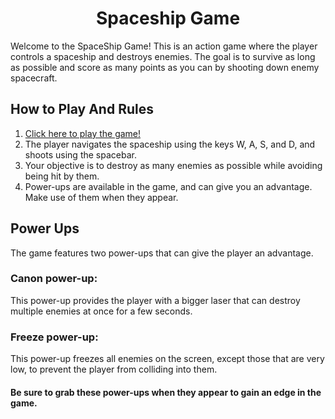 <h1 align="center">Spaceship Game</h1>

Welcome to the SpaceShip Game! This is an action game where the player controls a spaceship and destroys enemies. The goal is to survive as long as possible and score as many points as you can by shooting down enemy spacecraft.
## How to Play And Rules
1. [Click here to play the game!](https://orihoward.itch.io/spaceship-game)
2. The player navigates the spaceship using the keys W, A, S, and D, and shoots using the spacebar.
3. Your objective is to destroy as many enemies as possible while avoiding being hit by them.
4. Power-ups are available in the game, and can give you an advantage. Make use of them when they appear.
## Power Ups
The game features two power-ups that can give the player an advantage.
### Canon power-up:
This power-up provides the player with a bigger laser that can destroy multiple enemies at once for a few seconds.
### Freeze power-up:
This power-up freezes all enemies on the screen, except those that are very low, to prevent the player from colliding into them.

#### Be sure to grab these power-ups when they appear to gain an edge in the game.
